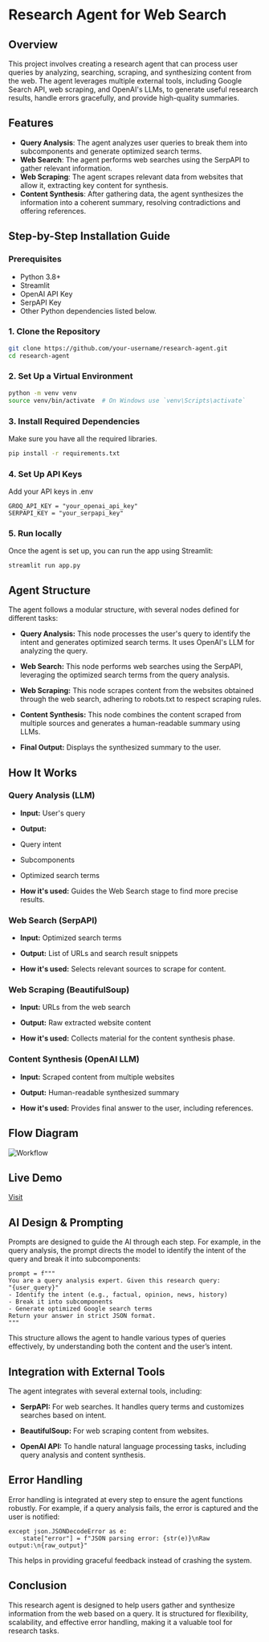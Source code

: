 # Research Agent for Web Search

## Overview
This project involves creating a research agent that can process user queries by analyzing, searching, scraping, and synthesizing content from the web. The agent leverages multiple external tools, including Google Search API, web scraping, and OpenAI's LLMs, to generate useful research results, handle errors gracefully, and provide high-quality summaries.

## Features
- **Query Analysis**: The agent analyzes user queries to break them into subcomponents and generate optimized search terms.
- **Web Search**: The agent performs web searches using the SerpAPI to gather relevant information.
- **Web Scraping**: The agent scrapes relevant data from websites that allow it, extracting key content for synthesis.
- **Content Synthesis**: After gathering data, the agent synthesizes the information into a coherent summary, resolving contradictions and offering references.

## Step-by-Step Installation Guide

### Prerequisites
- Python 3.8+
- Streamlit
- OpenAI API Key
- SerpAPI Key
- Other Python dependencies listed below.

### 1. Clone the Repository
```bash
git clone https://github.com/your-username/research-agent.git
cd research-agent
```

### 2. Set Up a Virtual Environment
```bash
python -m venv venv
source venv/bin/activate  # On Windows use `venv\Scripts\activate`
```
### 3. Install Required Dependencies
Make sure you have all the required libraries.

```bash
pip install -r requirements.txt
```

### 4. Set Up API Keys
Add your API keys in .env
```
GROQ_API_KEY = "your_openai_api_key"
SERPAPI_KEY = "your_serpapi_key"
```
### 5. Run locally
Once the agent is set up, you can run the app using Streamlit:
```
streamlit run app.py
```
## Agent Structure
The agent follows a modular structure, with several nodes defined for different tasks:

- **Query Analysis:** This node processes the user's query to identify the intent and generates optimized search terms. It uses OpenAI's LLM for analyzing the query.

- **Web Search:** This node performs web searches using the SerpAPI, leveraging the optimized search terms from the query analysis.

- **Web Scraping:** This node scrapes content from the websites obtained through the web search, adhering to robots.txt to respect scraping rules.

- **Content Synthesis:** This node combines the content scraped from multiple sources and generates a human-readable summary using LLMs.

- **Final Output:** Displays the synthesized summary to the user.

## How It Works
### Query Analysis (LLM)
- **Input:** User's query

- **Output:**

- Query intent
- Subcomponents
- Optimized search terms

- **How it's used:** Guides the Web Search stage to find more precise results.

### Web Search (SerpAPI)
- **Input:** Optimized search terms

- **Output:** List of URLs and search result snippets

- **How it's used:** Selects relevant sources to scrape for content.

### Web Scraping (BeautifulSoup)
- **Input:** URLs from the web search

- **Output:** Raw extracted website content
- **How it's used:** Collects material for the content synthesis phase.

### Content Synthesis (OpenAI LLM)
- **Input:** Scraped content from multiple websites

- **Output:** Human-readable synthesized summary

- **How it's used:** Provides final answer to the user, including references.

## Flow Diagram
![Workflow](images/workflow.png)

## Live Demo
[Visit](https://mywebresearchagent.streamlit.app/)
## AI Design & Prompting
Prompts are designed to guide the AI through each step. For example, in the query analysis, the prompt directs the model to identify the intent of the query and break it into subcomponents:
```
prompt = f"""
You are a query analysis expert. Given this research query:
"{user_query}"
- Identify the intent (e.g., factual, opinion, news, history)
- Break it into subcomponents
- Generate optimized Google search terms
Return your answer in strict JSON format.
"""
```

This structure allows the agent to handle various types of queries effectively, by understanding both the content and the user’s intent.

## Integration with External Tools
The agent integrates with several external tools, including:

- **SerpAPI:** For web searches. It handles query terms and customizes searches based on intent.

- **BeautifulSoup:** For web scraping content from websites.

- **OpenAI API:** To handle natural language processing tasks, including query analysis and content synthesis.

## Error Handling
Error handling is integrated at every step to ensure the agent functions robustly. For example, if a query analysis fails, the error is captured and the user is notified:
```
except json.JSONDecodeError as e:
    state["error"] = f"JSON parsing error: {str(e)}\nRaw output:\n{raw_output}"
```
This helps in providing graceful feedback instead of crashing the system.

## Conclusion
This research agent is designed to help users gather and synthesize information from the web based on a query. It is structured for flexibility, scalability, and effective error handling, making it a valuable tool for research tasks.

